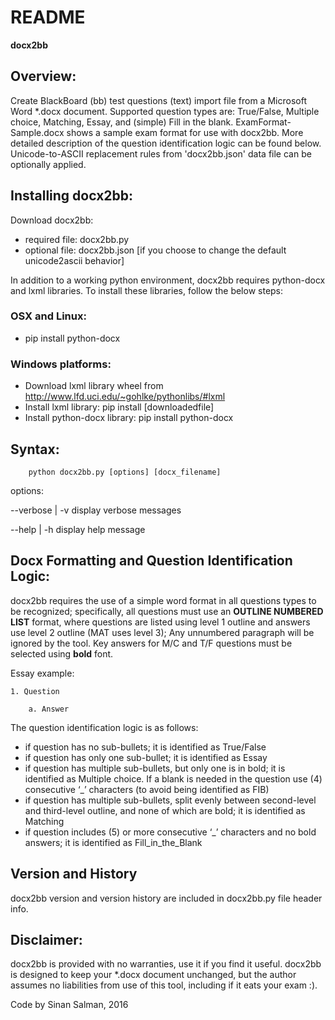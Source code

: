 # README #


**docx2bb**

## Overview: ##
Create BlackBoard (bb) test questions (text) import file from a Microsoft Word *.docx document. Supported question types are: True/False, Multiple choice, Matching, Essay, and (simple) Fill in the blank. ExamFormat-Sample.docx shows a sample exam format for use with docx2bb. More detailed description of the question identification logic can be found below. Unicode-to-ASCII replacement rules from 'docx2bb.json' data file can be optionally applied.

## Installing docx2bb: ##
Download docx2bb:

* required file: docx2bb.py
* optional file: docx2bb.json [if you choose to change the default unicode2ascii behavior]

In addition to a working python environment, docx2bb requires python-docx and lxml libraries. 
To install these libraries, follow the below steps:

### OSX and Linux: ###
* pip install python-docx

### Windows platforms: ###
* Download lxml library wheel from http://www.lfd.uci.edu/~gohlke/pythonlibs/#lxml
* Install lxml library: pip install [downloadedfile]
* Install python-docx library: pip install python-docx

## Syntax: ##
		python docx2bb.py [options] [docx_filename]
options:	

--verbose	|	-v		display verbose messages

--help		|	-h		display help message

## Docx Formatting and Question Identification Logic: ##
docx2bb requires the use of a simple word format in all questions types to be recognized; specifically, all questions must use an **OUTLINE NUMBERED LIST** format, where questions are listed using level 1 outline and answers use level 2 outline (MAT uses level 3); Any unnumbered paragraph will be ignored by the tool. Key answers for M/C and T/F questions must be selected using **bold** font. 

Essay example:

	1. Question

		a. Answer

The question identification logic is as follows:

* if question has no sub-bullets; it is identified as True/False
* if question has only one sub-bullet; it is identified as Essay
* if question has multiple sub-bullets, but only one is in bold; it is identified as Multiple choice. If a blank is needed in the question use (4) consecutive ‘_’ characters (to avoid being identified as FIB)
* if question has multiple sub-bullets, split evenly between second-level and third-level outline, and none of which are bold; it is identified as Matching
* if question includes (5) or more consecutive ‘_’ characters and no bold answers; it is identified as Fill_in_the_Blank

## Version and History ##
docx2bb version and version history are included in docx2bb.py file header info.

## Disclaimer: ##
docx2bb is provided with no warranties, use it if you find it useful. docx2bb is designed to keep your *.docx document unchanged, but the author assumes no liabilities from use of this tool, including if it eats your exam :).

Code by Sinan Salman, 2016